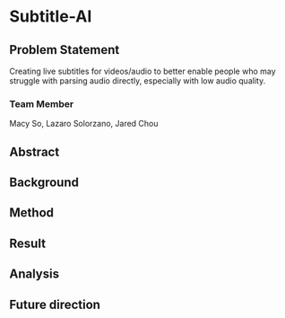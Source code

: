 # Subtitle-AI

## Problem Statement

Creating live subtitles for videos/audio to better enable people who may struggle with parsing audio directly, especially with low audio quality.

### Team Member 
Macy So, Lazaro Solorzano, Jared Chou


## Abstract
## Background
## Method
## Result
## Analysis
## Future direction
